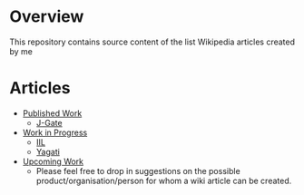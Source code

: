 # Overview
This repository contains source content of the list Wikipedia articles created by me 

# Articles
 * [Published Work](https://github.com/jarviscrypter/my_wiki_contributions/tree/master/Published%20Work)
   * [J-Gate](https://en.wikipedia.org/wiki/J-Gate)
  * [Work in Progress](https://github.com/jarviscrypter/my_wiki_contributions/tree/master/Work%20in%20Progress)
    * [IIL](https://en.wikipedia.org/wiki/Draft:Informatics_(India)_Limited)
    * [Yagati](https://en.wikipedia.org/wiki/Draft:Yagati)
  * [Upcoming Work](https://github.com/jarviscrypter/my_wiki_contributions/tree/master/Upcoming%20Work)
    * Please feel free to drop in suggestions on the possible product/organisation/person for whom a wiki article can be created.
